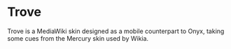 # Trove
Trove is a MediaWiki skin designed as a mobile counterpart to Onyx, taking some cues from the Mercury skin used by Wikia.
